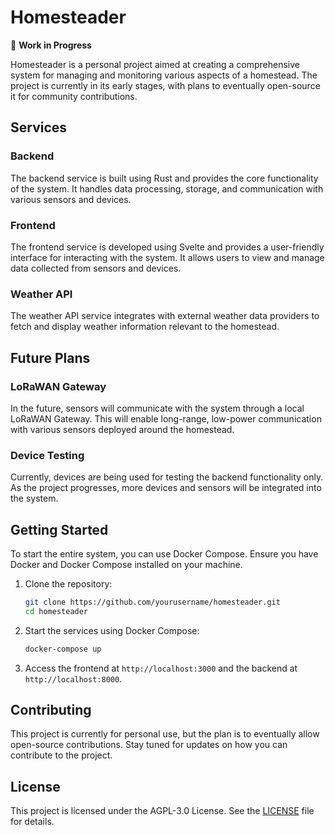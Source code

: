 # Homesteader

🚧 **Work in Progress**

Homesteader is a personal project aimed at creating a comprehensive system for managing and monitoring various aspects of a homestead. The project is currently in its early stages, with plans to eventually open-source it for community contributions.

## Services

### Backend

The backend service is built using Rust and provides the core functionality of the system. It handles data processing, storage, and communication with various sensors and devices.

### Frontend

The frontend service is developed using Svelte and provides a user-friendly interface for interacting with the system. It allows users to view and manage data collected from sensors and devices.

### Weather API

The weather API service integrates with external weather data providers to fetch and display weather information relevant to the homestead.

## Future Plans

### LoRaWAN Gateway

In the future, sensors will communicate with the system through a local LoRaWAN Gateway. This will enable long-range, low-power communication with various sensors deployed around the homestead.

### Device Testing

Currently, devices are being used for testing the backend functionality only. As the project progresses, more devices and sensors will be integrated into the system.

## Getting Started

To start the entire system, you can use Docker Compose. Ensure you have Docker and Docker Compose installed on your machine.

1. Clone the repository:

   ```sh
   git clone https://github.com/yourusername/homesteader.git
   cd homesteader
   ```

2. Start the services using Docker Compose:

   ```sh
   docker-compose up
   ```

3. Access the frontend at `http://localhost:3000` and the backend at `http://localhost:8000`.

## Contributing

This project is currently for personal use, but the plan is to eventually allow open-source contributions. Stay tuned for updates on how you can contribute to the project.

## License

This project is licensed under the AGPL-3.0 License. See the [LICENSE](LICENSE) file for details.
